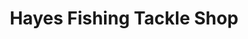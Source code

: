 ---
title: "Hayes Fishing Tackle Shop"
address: "Hayes Fishing Tackle, 108 South Main Street, Wexford, Co. Wexford"
tel: "+353 (0)53 912 2462"
county: "Wexford"
category: "Tackle Shops"
type: "Content"
lat: "52.335750579833984"
lng: "-6.459425926208496"
---
